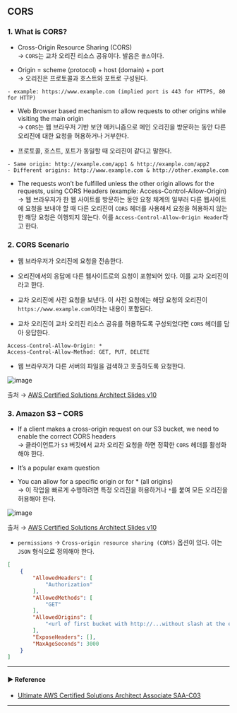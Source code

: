 ## CORS 
### 1. What is CORS?
- Cross-Origin Resource Sharing (CORS)  
→ `CORS`는 교차 오리진 리소스 공유이다. 발음은 `콜스`이다.

- Origin = scheme (protocol) + host (domain) + port  
→ 오리진은 프로토콜과 호스트와 포트로 구성된다.
~~~
- example: https://www.example.com (implied port is 443 for HTTPS, 80 for HTTP)
~~~

- Web Browser based mechanism to allow requests to other origins while visiting the main origin  
→ `CORS`는 웹 브라우저 기반 보안 메커니즘으로 메인 오리진을 방문하는 동안 다른 오리진에 대한 요청을 허용하거나 거부한다.

- 프로토콜, 호스트, 포트가 동일할 때 오리진이 같다고 말한다.
~~~
- Same origin: http://example.com/app1 & http://example.com/app2
- Different origins: http://www.example.com & http://other.example.com
~~~

- The requests won’t be fulfilled unless the other origin allows for the requests, using CORS Headers (example: Access-Control-Allow-Origin)  
→ 웹 브라우저가 한 웹 사이트를 방문하는 동안 요청 체계의 일부러 다른 웹사이트에 요청을 보내야 할 때 다른 오리진이 `CORS` 헤더를 사용해서 요청을 허용하지 않는 한 해당 요청은 이행되지 않는다.
이를 `Access-Control-Allow-Origin Header`라고 한다.

### 2. CORS Scenario
- 웹 브라우저가 오리진에 요청을 전송한다.
- 오리진에서의 응답에 다른 웹사이트로의 요청이 포함되어 있다. 이를 교차 오리진이라고 한다.
- 교차 오리진에 사전 요청을 보낸다. 이 사전 요청에는 해당 요청의 오리진이 `https://www.example.com`이라는 내용이 포함된다.

- 교차 오리진이 교차 오리진 리소스 공유를 허용하도록 구성되었다면 `CORS` 헤더를 담아 응답한다.
~~~
Access-Control-Allow-Origin: *
Access-Control-Allow-Method: GET, PUT, DELETE
~~~

- 웹 브라우저가 다른 서버의 파일을 검색하고 호출하도록 요청한다.

![image](https://user-images.githubusercontent.com/97398071/235286958-7e946430-435e-40ba-9f75-164cdb854bd1.png)

출처 → [AWS Certified Solutions Architect Slides v10](https://courses.datacumulus.com/downloads/certified-solutions-architect-pn9/)

### 3. Amazon S3 – CORS
- If a client makes a cross-origin request on our S3 bucket, we need to enable the correct CORS headers  
→ 클라이언트가 `S3` 버킷에서 교차 오리진 요청을 하면 정확한 `CORS` 헤더를 활성화해야 한다.

- It’s a popular exam question  

- You can allow for a specific origin or for * (all origins)  
→ 이 작업을 빠르게 수행하려면 특정 오리진을 허용하거나 `*`를 붙여 모든 오리진을 허용해야 한다.

![image](https://user-images.githubusercontent.com/97398071/235287358-1de994af-0202-45c7-b3ef-976069f5a146.png)

출처 → [AWS Certified Solutions Architect Slides v10](https://courses.datacumulus.com/downloads/certified-solutions-architect-pn9/)

- `permissions` → `Cross-origin resource sharing (CORS)` 옵션이 있다. 이는 `JSON` 형식으로 정의해야 한다.
~~~ json
[
    {
        "AllowedHeaders": [
            "Authorization"
        ],
        "AllowedMethods": [
            "GET"
        ],
        "AllowedOrigins": [
            "<url of first bucket with http://...without slash at the end>"
        ],
        "ExposeHeaders": [],
        "MaxAgeSeconds": 3000
    }
]
~~~

---
#### ▶ Reference
- [Ultimate AWS Certified Solutions Architect Associate SAA-C03](https://www.udemy.com/course/aws-certified-solutions-architect-associate-saa-c03/)
---